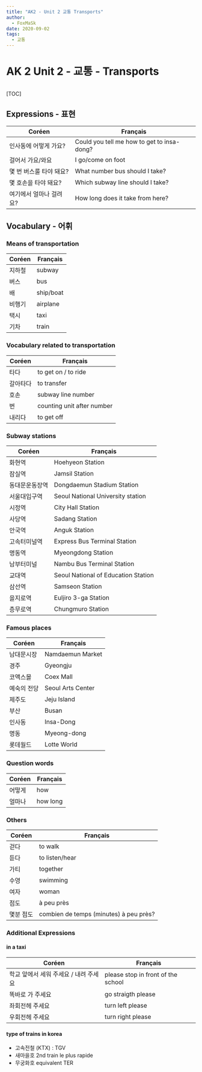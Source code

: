```yaml
---
title: "AK2 - Unit 2 교통 Transports"
author:
  - FoxMaSk
date: 2020-09-02
tags: 
  - 교통
---
```

# AK 2 Unit 2 - 교통 - Transports
```toc
```

[TOC]

## Expressions - 표현

| Coréen       | Français                              |
| ------------ | ------------------------------------- |
| 인사동에 어떻게 가요? | Could you tell me how to get to insa-dong?                      |
| 걸어서 가요/와요 | I go/come on foot|
| 몇 번 버스룰 타야 돼요?  | What number bus should I take?                      |
| 몇 호손을 타야 돼요?         | Which subway line should I take?         |
| 여기에서 얼마나 걸려요?       | How long does it take from here?      |

## Vocabulary - 어휘

### Means of transportation

| Coréen | Français  |
| ------ | --------- |
| 지하철 | subway    |
| 버스   | bus       |
| 배     | ship/boat |
| 비행기 | airplane  |
| 택시   | taxi      |
| 기차       | train     |

### Vocabulary related to transportation

| Coréen       | Français                   |
| ------------ | -------------------------- |
| 타다         | to get on / to ride        |
| 갈아타다 | to transfer                |
| 호손       | subway line number         |
| 번         | counting unit after number |
| 내리다             | to get off                 |

### Subway stations

| Coréen       | Français                            |
| ------------ | ----------------------------------- |
| 화현역 | Hoehyeon Station                    |
| 잠실역| Jamsil Station                      |
| 동대문운동장역| Dongdaemun Stadium Station          |
| 서울대입구역| Seoul National University station   |
| 시정역| City Hall Station                   |
| 사당역| Sadang Station                      |
| 안국역| Anguk Station                       |
| 고속터미널역| Express Bus Terminal Station        |
| 명동역| Myeongdong Station                  |
| 남부터미널| Nambu Bus Terminal Station          |
| 교대역| Seoul National of Education Station |
| 삼선역| Samseon Station                     |
| 을지로역| Euljiro 3-ga Station                |
| 층무로역| Chungmuro Station                   |

### Famous places

| Coréen       | Français       |     
| ------------ | -------------- | 
| 남대문시장| Namdaemun Market  |     
| 경주| Gyeongju |     
| 코액스몰| Coex Mall    |    
| 예숙의 전당 | Seoul Arts Center |     
| 제주도 | Jeju Island  |     
| 부산 | Busan |     
| 인사동 | Insa-Dong    |    
| 명동 | Myeong-dong | 
| 롯데월드 | Lotte World  |     

### Question words

| Coréen       | Français       |     
| ------------ | -------------- | 
| 어떻게 | how|     
| 얼마나      | how long    |    

### Others

| Coréen | Français       |
| ------ | -------------- |
| 걷다   | to walk        |
| 듣다   | to listen/hear |
| 가티   | together       |
| 수영   | swimming       |
| 여자   | woman          |
| 점도   | à peu près     |
| 몇분 점도   | combien de temps (minutes) à peu près?               |

### Additional Expressions

#### in a taxi 

| Coréen | Français       |
| ------ | -------------- |
| 학교 앞에서 세워 주세요 / 내려 주세요 | please stop in front of the school        |
| 똑바로 가 주세요| go straigth please |
| 좌회전헤 주세요| turn left please       |
| 우회전헤 주세요 | turn right please|

####  type of trains in korea

* 고속전철 (KTX) : TGV
* 새마을호 2nd train le plus rapide
* 무궁화호 equivalent TER